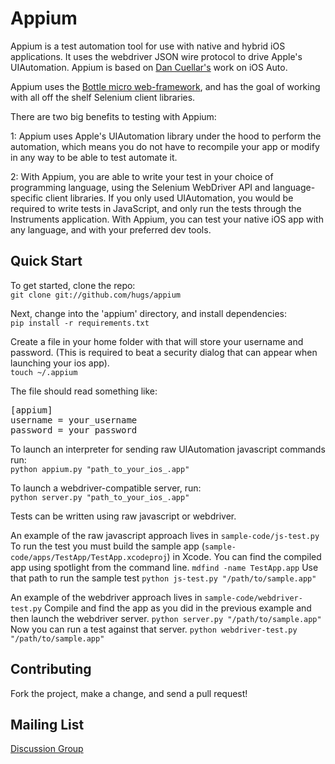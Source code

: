 Appium
=========

Appium is a test automation tool for use with native and hybrid iOS applications. It uses the webdriver JSON  wire protocol to drive Apple's UIAutomation. Appium is based on [Dan Cuellar's](http://github.com/penguinho) work on iOS Auto.

Appium uses the [Bottle micro web-framework](http://www.bottlepy.org), and has the goal of working with all off the shelf Selenium client libraries.

There are two big benefits to testing with Appium:

1: Appium uses Apple's UIAutomation library under the hood to perform the automation, which means you do not have to recompile your app or modify in any way to be able to test automate it.

2: With Appium, you are able to write your test in your choice of programming language, using the Selenium WebDriver API and language-specific client libraries. If you only used UIAutomation, you would be required to write tests in JavaScript, and only run the tests through the Instruments application. With Appium, you can test your native iOS app with any language, and with your preferred dev tools.

Quick Start
-----------

To get started, clone the repo:<br />
`git clone git://github.com/hugs/appium`

Next, change into the 'appium' directory, and install dependencies:<br />
`pip install -r requirements.txt`

Create a file in your home folder with that will store your username and password. (This is required to beat a security dialog that can appear when launching your ios app).<br />
`touch ~/.appium`

The file should read something like:

<pre>[appium]
username = your_username
password = your_password</pre>

To launch an interpreter for sending raw UIAutomation javascript commands run:<br />
`python appium.py "path_to_your_ios_.app"` <br />

To launch a webdriver-compatible server, run:<br />
`python server.py "path_to_your_ios_.app"`

Tests can be written using raw javascript or webdriver.

An example of the raw javascript approach lives in `sample-code/js-test.py`
To run the test you must build the sample app (`sample-code/apps/TestApp/TestApp.xcodeproj`) in Xcode.
You can find the compiled app using spotlight from the command line. `mdfind -name TestApp.app`
Use that path to run the sample test `python js-test.py "/path/to/sample.app"`

An example of the webdriver approach lives in `sample-code/webdriver-test.py`
Compile and find the app as you did in the previous example and then launch the webdriver server. `python server.py "/path/to/sample.app"`
Now you can run a test against that server. `python webdriver-test.py "/path/to/sample.app"`

Contributing
------------

Fork the project, make a change, and send a pull request! 

Mailing List
-----------

<a href="https://groups.google.com/d/forum/appium-discuss">Discussion Group</a>

